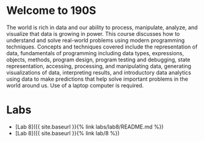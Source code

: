 # Welcome to 190S

The world is rich in data and our ability to process, manipulate, analyze, and visualize that data is growing in power. This course discusses how to understand and solve real-world problems using modern programming techniques. Concepts and techniques covered include the representation of data, fundamentals of programming including data types, expressions, objects, methods, program design, program testing and debugging, state representation, accessing, processing, and manipulating data, generating visualizations of data, interpreting results, and introductory data analytics using data to make predictions that help solve important problems in the world around us. Use of a laptop computer is required.

# Labs

- [Lab 8]({{ site.baseurl }}{% link labs/lab8/README.md %})
- [Lab 8]({{ site.baseurl }}{% link lab/8 %})
